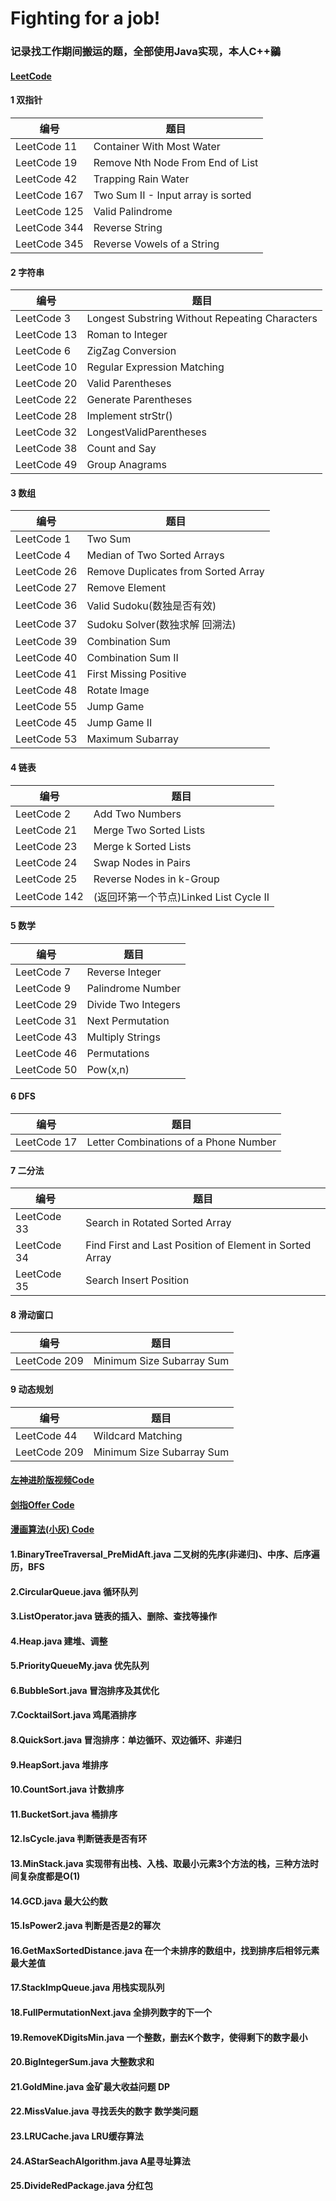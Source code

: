 # Fighting for a job!

### 记录找工作期间搬运的题，全部使用Java实现，本人C++鶸

#### [LeetCode](https://github.com/renxingkai/LeetCode/tree/master/leetcode_interview)

#### 1 双指针

编号  | 题目 
---|---
LeetCode 11 | Container With Most Water
LeetCode 19 | Remove Nth Node From End of List    
LeetCode 42 | Trapping Rain Water
LeetCode 167 | Two Sum II - Input array is sorted
LeetCode 125 | Valid Palindrome
LeetCode 344 | Reverse String
LeetCode 345 | Reverse Vowels of a String

#### 2 字符串

编号  | 题目 
---|---
LeetCode 3 | Longest Substring Without Repeating Characters    
LeetCode 13 | Roman to Integer 
LeetCode 6 | ZigZag Conversion   
LeetCode 10 | Regular Expression Matching 
LeetCode 20 | Valid Parentheses    
LeetCode 22 | Generate Parentheses 
LeetCode 28 | Implement strStr()
LeetCode 32 | LongestValidParentheses
LeetCode 38 | Count and Say
LeetCode 49 | Group Anagrams

#### 3 数组

编号  | 题目 
---|---
LeetCode 1 | Two Sum    
LeetCode 4 | Median of Two Sorted Arrays
LeetCode 26  | Remove Duplicates from Sorted Array    
LeetCode 27 | Remove Element
LeetCode 36 | Valid Sudoku(数独是否有效)
LeetCode 37 | Sudoku Solver(数独求解 回溯法)
LeetCode 39 | Combination Sum    
LeetCode 40 | Combination Sum II    
LeetCode 41 | First Missing Positive
LeetCode 48 | Rotate Image
LeetCode 55 | Jump Game
LeetCode 45 | Jump Game II
LeetCode 53 | Maximum Subarray

#### 4 链表

编号  | 题目 
---|---
LeetCode 2 | Add Two Numbers   
LeetCode 21 | Merge Two Sorted Lists    
LeetCode 23 | Merge k Sorted Lists   
LeetCode 24 | Swap Nodes in Pairs
LeetCode 25 | Reverse Nodes in k-Group
LeetCode 142 | (返回环第一个节点)Linked List Cycle II

#### 5 数学

编号  | 题目 
---|---
LeetCode 7 | Reverse Integer      
LeetCode 9 | Palindrome Number    
LeetCode 29 | Divide Two Integers    
LeetCode 31 | Next Permutation    
LeetCode 43 | Multiply Strings
LeetCode 46 | Permutations
LeetCode 50 |Pow(x,n)


#### 6 DFS

编号  | 题目 
---|---
LeetCode 17 | Letter Combinations of a Phone Number     

#### 7 二分法

编号  | 题目 
---|---
LeetCode 33 | Search in Rotated Sorted Array
LeetCode 34 | Find First and Last Position of Element in Sorted Array 
LeetCode 35 | Search Insert Position

#### 8 滑动窗口

编号  | 题目 
---|---
LeetCode 209 | Minimum Size Subarray Sum

#### 9 动态规划
编号  | 题目 
---|---
LeetCode 44 | Wildcard Matching
LeetCode 209 | Minimum Size Subarray Sum




  



#### [左神进阶版视频Code](https://github.com/renxingkai/LeetCode/tree/master/upgrade_zuo)

#### [剑指Offer Code](https://github.com/renxingkai/LeetCode/tree/master/sword_offer)

#### [漫画算法(小灰) Code](https://github.com/renxingkai/LeetCode/tree/master/cartoonalgorithm)

#### 1.BinaryTreeTraversal_PreMidAft.java 二叉树的先序(非递归)、中序、后序遍历，BFS

#### 2.CircularQueue.java 循环队列

#### 3.ListOperator.java 链表的插入、删除、查找等操作

#### 4.Heap.java 建堆、调整

#### 5.PriorityQueueMy.java 优先队列

#### 6.BubbleSort.java 冒泡排序及其优化

#### 7.CocktailSort.java 鸡尾酒排序

#### 8.QuickSort.java 冒泡排序：单边循环、双边循环、非递归

#### 9.HeapSort.java 堆排序

#### 10.CountSort.java 计数排序

#### 11.BucketSort.java 桶排序

#### 12.IsCycle.java 判断链表是否有环

#### 13.MinStack.java 实现带有出栈、入栈、取最小元素3个方法的栈，三种方法时间复杂度都是O(1)

#### 14.GCD.java 最大公约数

#### 15.IsPower2.java 判断是否是2的幂次

#### 16.GetMaxSortedDistance.java 在一个未排序的数组中，找到排序后相邻元素最大差值

#### 17.StackImpQueue.java 用栈实现队列

#### 18.FullPermutationNext.java 全排列数字的下一个

#### 19.RemoveKDigitsMin.java 一个整数，删去K个数字，使得剩下的数字最小

#### 20.BigIntegerSum.java 大整数求和

#### 21.GoldMine.java 金矿最大收益问题 DP

#### 22.MissValue.java 寻找丢失的数字 数学类问题

#### 23.LRUCache.java LRU缓存算法

#### 24.AStarSeachAlgorithm.java A星寻址算法

#### 25.DivideRedPackage.java 分红包